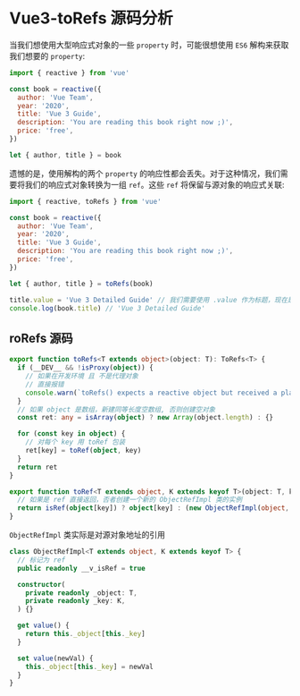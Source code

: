 # Vue3-toRefs 源码分析

当我们想使用大型响应式对象的一些 `property` 时，可能很想使用 `ES6` 解构来获取我们想要的 `property`:

```js
import { reactive } from 'vue'

const book = reactive({
  author: 'Vue Team',
  year: '2020',
  title: 'Vue 3 Guide',
  description: 'You are reading this book right now ;)',
  price: 'free',
})

let { author, title } = book
```

遗憾的是，使用解构的两个 `property` 的响应性都会丢失。对于这种情况，我们需要将我们的响应式对象转换为一组 `ref`。这些 `ref` 将保留与源对象的响应式关联:

```js
import { reactive, toRefs } from 'vue'

const book = reactive({
  author: 'Vue Team',
  year: '2020',
  title: 'Vue 3 Guide',
  description: 'You are reading this book right now ;)',
  price: 'free',
})

let { author, title } = toRefs(book)

title.value = 'Vue 3 Detailed Guide' // 我们需要使用 .value 作为标题，现在是 ref
console.log(book.title) // 'Vue 3 Detailed Guide'
```

## roRefs 源码

```ts
export function toRefs<T extends object>(object: T): ToRefs<T> {
  if (__DEV__ && !isProxy(object)) {
    // 如果在开发环境 且 不是代理对象
    // 直接报错
    console.warn(`toRefs() expects a reactive object but received a plain one.`)
  }
  // 如果 object 是数组，新建同等长度空数组, 否则创建空对象
  const ret: any = isArray(object) ? new Array(object.length) : {}

  for (const key in object) {
    // 对每个 key 用 toRef 包装
    ret[key] = toRef(object, key)
  }
  return ret
}
```

```ts
export function toRef<T extends object, K extends keyof T>(object: T, key: K): ToRef<T[K]> {
  // 如果是 ref 直接返回，否者创建一个新的 ObjectRefImpl 类的实例
  return isRef(object[key]) ? object[key] : (new ObjectRefImpl(object, key) as any)
}
```

`ObjectRefImpl` 类实际是对源对象地址的引用

```ts
class ObjectRefImpl<T extends object, K extends keyof T> {
  // 标记为 ref
  public readonly __v_isRef = true

  constructor(
    private readonly _object: T,
    private readonly _key: K,
  ) {}

  get value() {
    return this._object[this._key]
  }

  set value(newVal) {
    this._object[this._key] = newVal
  }
}
```
